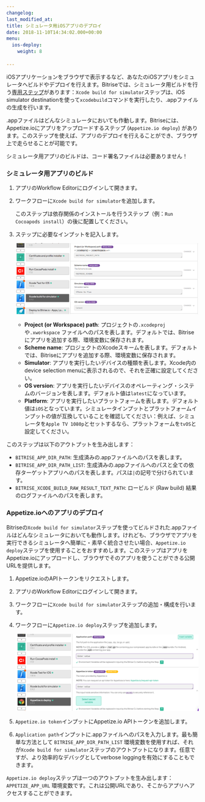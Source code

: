```yaml
---
changelog: 
last_modified_at: 
title: シミュレータ用iOSアプリのデプロイ
date: 2018-11-10T14:34:02.000+00:00
menu:
  ios-deploy:
    weight: 8

---
```

iOSアプリケーションをブラウザで表示するなど、あなたのiOSアプリをシミュレータへビルドやデプロイを行えます。Bitriseでは、シミュレータ用ビルドを行う[専用ステップ](https://www.bitrise.io/integrations/steps/xcode-build-for-simulator)があります：`Xcode build for simulator`ステップは、iOS simulator destinationを使って`xcodebuild`コマンドを実行したり、.appファイルの生成を行います。

.appファイルはどんなシミュレータにおいても作動します。Bitriseには、Appetize.ioにアプリをアップロードするステップ (`Appetize.io deploy`) があります。このステップを使えば、アプリのデプロイを行えることができ、ブラウザ上で走らせることが可能です。

シミュレータ用アプリのビルドは、コード署名ファイルは必要ありません！

### シミュレータ用アプリのビルド

1. アプリのWorkflow Editorにログインして開きます。
2. ワークフローに`Xcode build for simulator`を追加します。

   このステップは依存関係のインストールを行うステップ（例：`Run Cocoapods install`）の後に配置してください。
3. ステップに必要なインプットを記入します。

   ![{{ page.title }}](/img/build-for-simulator.png)
   * **Project (or Workspace) path**: プロジェクトの`.xcodeproj`や`.xworkspace` ファイルへのパスを表します。デフォルトでは、Bitriseにアプリを追加する際、環境変数に保存されます。
   * **Scheme name**: プロジェクトのXcodeスキームを表します。デフォルトでは、Bitriseにアプリを追加する際、環境変数に保存されます。
   * **Simulator**: アプリを実行したいデバイスの種類を表します。Xcode内のdevice selection menuに表示されるので、それを正確に設定してください。
   * **OS version**: アプリを実行したいデバイスのオペレーティング・システムのバージョンを表します。デフォルト値は`latest`になっています。
   * **Platform**: アプリを実行したいプラットフォームを表します。デフォルト値は`iOS`となっています。シミュレータインプットとプラットフォームインプットの値が互換していることを確認してください：例えば、シミュレータを`Apple TV 1080p`とセットするなら、プラットフォームを`tvOS`と設定してください。

このステップは以下のアウトプットを生み出します：

* `BITRISE_APP_DIR_PATH`: 生成済みの.appファイルへのパスを表します。
* `BITRISE_APP_DIR_PATH_LIST`: 生成済みの.appファイルへのパスと全ての依存ターゲットアプリへのパスを表します。パスは`|`の記号で分けられています。
* `BITRISE_XCODE_BUILD_RAW_RESULT_TEXT_PATH`: ロービルド (Raw build) 結果のログファイルへのパスを表します。

### Appetize.ioへのアプリのデプロイ

Bitriseの`Xcode build for simulator`ステップを使ってビルドされた.appファイルはどんなシミュレータにおいても動作します。けれども、ブラウザでアプリを実行できるシミュレータへ簡単に・素早く統合させたい場合、`Appetize.io deploy`ステップを使用することをおすすめします。このステップはアプリをAppetize.ioにアップロードし、ブラウザでそのアプリを使うことができる公開URLを提供します。

1. Appetize.ioのAPIトークンをリクエストします。
2. アプリのWorkflow Editorにログインして開きます。
3. ワークフローに`Xcode build for simulator`ステップの追加・構成を行います。
4. ワークフローに`Appetize.io deploy`ステップを追加します。

   ![{{ page.title }}](/img/appetize-deploy.png)
5. `Appetize.io token`インプットにAppetize.io APIトークンを追加します。
6. `Application path`インプットに.appファイルへのパスを入力します。最も簡単な方法として `BITRISE_APP_DIR_PATH_LIST` 環境変数を使用すれば、それが`Xcode build for simulator`ステップのアウトプットになります。任意ですが、より効率的なデバッグとしてverbose loggingを有効にすることもできます。

`Appetize.io deploy`ステップは一つのアウトプットを生み出します：`APPETIZE_APP_URL` 環境変数です。これは公開URLであり、そこからアプリへアクセスすることができます。